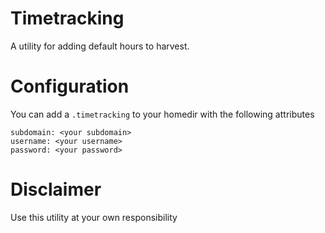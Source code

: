 # Timetracking

A utility for adding default hours to harvest.

# Configuration

You can add a ``` .timetracking ``` to your homedir with the following attributes

```
subdomain: <your subdomain>
username: <your username>
password: <your password>
```

# Disclaimer

Use this utility at your own responsibility
